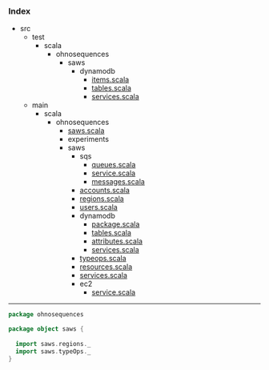 ### Index

+ src
  + test
    + scala
      + ohnosequences
        + saws
          + dynamodb
            + [items.scala](../../../test/scala/ohnosequences/saws/dynamodb/items.md)
            + [tables.scala](../../../test/scala/ohnosequences/saws/dynamodb/tables.md)
            + [services.scala](../../../test/scala/ohnosequences/saws/dynamodb/services.md)
  + main
    + scala
      + ohnosequences
        + [saws.scala](saws.md)
        + experiments
        + saws
          + sqs
            + [queues.scala](saws/sqs/queues.md)
            + [service.scala](saws/sqs/service.md)
            + [messages.scala](saws/sqs/messages.md)
          + [accounts.scala](saws/accounts.md)
          + [regions.scala](saws/regions.md)
          + [users.scala](saws/users.md)
          + dynamodb
            + [package.scala](saws/dynamodb/package.md)
            + [tables.scala](saws/dynamodb/tables.md)
            + [attributes.scala](saws/dynamodb/attributes.md)
            + [services.scala](saws/dynamodb/services.md)
          + [typeops.scala](saws/typeops.md)
          + [resources.scala](saws/resources.md)
          + [services.scala](saws/services.md)
          + ec2
            + [service.scala](saws/ec2/service.md)

------


```scala
package ohnosequences

package object saws {
  
  import saws.regions._
  import saws.typeOps._
}
```

